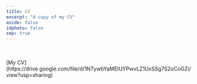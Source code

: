 ```yaml
---
title: CV
excerpt: "A copy of my CV"
aside: false
idphoto: false
sep: true
---
```


<br/>
<br/>
[My CV] (https://drive.google.com/file/d/1NTywbYaMEIUYPwvLZ1UxSSg7S2oCoGZi/view?usp=sharing)
